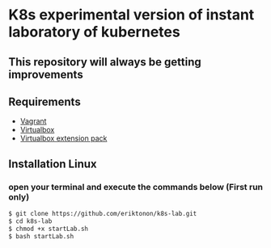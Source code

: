 # K8s experimental version of instant laboratory of kubernetes

## This repository will always be getting improvements

## Requirements
- [Vagrant](https://www.vagrantup.com/)
- [Virtualbox](https://www.virtualbox.org/wiki/Downloads) 
- [Virtualbox extension pack](https://www.virtualbox.org/wiki/Downloads) 

## Installation Linux
### open your terminal and execute the commands below (First run only)
 
  ```bash
  $ git clone https://github.com/eriktonon/k8s-lab.git
  $ cd k8s-lab
  $ chmod +x startLab.sh
  $ bash startLab.sh
  ```

